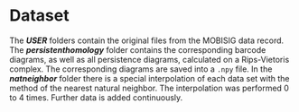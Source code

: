 # Dataset

The **_USER_** folders contain the original files from the MOBISIG data record. The **_persistenthomology_** folder contains the
corresponding barcode diagrams, as well as all persistence diagrams, calculated on a Rips-Vietoris complex. The corresponding
diagrams are saved into a `.npy` file. In the **_natneighbor_** folder there is a special interpolation of each data set with
the method of the nearest natural neighbor. The interpolation was performed 0 to 4 times. Further data is added continuously.